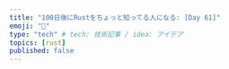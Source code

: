 ```yaml
---
title: "100日後にRustをちょっと知ってる人になる: [Day 61]"
emoji: "🦀"
type: "tech" # tech: 技術記事 / idea: アイデア
topics: [rust]
published: false
---
```

